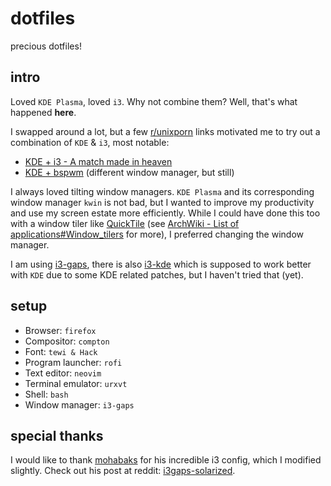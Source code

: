 # dotfiles

precious dotfiles!

## intro

Loved `KDE Plasma`, loved `i3`.
Why not combine them?
Well, that's what happened **here**.

I swapped around a lot, but a few [r/unixporn] links motivated me to try out a combination of `KDE` & `i3`, most notable:
* [KDE + i3 - A match made in heaven]
* [KDE + bspwm] (different window manager, but still)

I always loved tilting window managers. `KDE Plasma` and its corresponding window manager `kwin` is not bad, but I wanted to improve my productivity and use my screen estate more efficiently. While I could have done this too with a window tiler like [QuickTile] (see
[ArchWiki - List of applications#Window_tilers] for more), I preferred changing the window manager.

I am using [i3-gaps], there is also [i3-kde] which is supposed to work better with `KDE` due to some KDE related patches, but I haven't tried that (yet).

## setup

* Browser: `firefox`
* Compositor: `compton`
* Font: `tewi & Hack`
* Program launcher: `rofi`
* Text editor: `neovim`
* Terminal emulator: `urxvt`
* Shell: `bash`
* Window manager: `i3-gaps`

## special thanks

I would like to thank [mohabaks] for his incredible i3 config, which I modified slightly. Check out his post at reddit: [i3gaps-solarized].

[r/unixporn]: https://www.reddit.com/r/unixporn

[KDE + i3 - A match made in heaven]: https://www.reddit.com/r/unixporn/comments/64mihc/i3_kde_plasma_a_match_made_in_heaven/
[KDE + bspwm]: https://www.reddit.com/r/unixporn/comments/69ei5f/kdebspwm_best_of_both_worlds/

[i3-gaps]: https://github.com/Airblader/i3
[i3-kde]: https://github.com/sLite/i3
[QuickTile]: http://ssokolow.com/quicktile/

[mohabaks]: https://github.com/mohabaks
[i3gaps-solarized]: https://www.reddit.com/r/unixporn/comments/5yhe1h/i3gaps_solarized/

[ArchWiki - List of applications#Window_tilers]: https://wiki.archlinux.org/index.php/list_of_applications#Window_tilers
